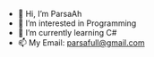 - 👋 Hi, I’m ParsaAh
- 👀 I’m interested in Programming
- 🌱 I’m currently learning C#
- 📫 My Email: parsafull@gmail.com

<!---
ParsaAh1/ParsaAh1 is a ✨ special ✨ repository because its `README.md` (this file) appears on your GitHub profile.
You can click the Preview link to take a look at your changes.
--->
